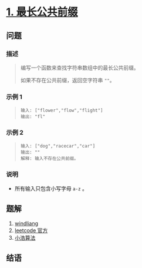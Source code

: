 # [1. 最长公共前缀](https://leetcode-cn.com/problems/longest-common-prefix/)

## 问题

### 描述

> 编写一个函数来查找字符串数组中的最长公共前缀。
>
> 如果不存在公共前缀，返回空字符串 `""`。

### 示例 1

> ```
> 输入: ["flower","flow","flight"]
> 输出: "fl"
> ```

### 示例 2

> ```
> 输入: ["dog","racecar","car"]
> 输出: ""
> 解释: 输入不存在公共前缀。
> ```

### 说明

- 所有输入只包含小写字母 `a-z` 。

## 题解

1. [windliang](https://leetcode.wang/leetCode-14-Longest-Common-Prefix.html)
2. [leetcode 官方](https://leetcode-cn.com/problems/longest-common-prefix/solution/zui-chang-gong-gong-qian-zhui-by-leetcode-solution/)
3. [小浩算法](https://www.geekxh.com/1.0.数组系列/002.html#_01、题目分析)

## 结语
